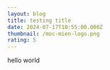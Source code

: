 ```yaml
---
layout: blog
title: testing title
date: 2024-07-17T10:55:00.000Z
thumbnail: /moc-mien-logo.png
rating: 5
---
```

hello world
